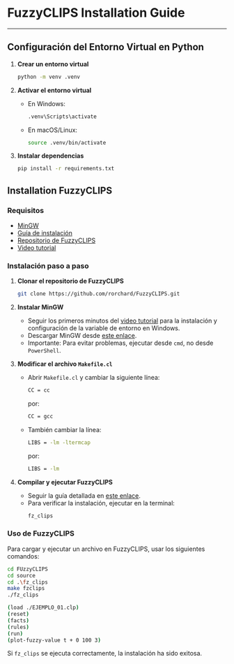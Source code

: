 # FuzzyCLIPS Installation Guide

---

## Configuración del Entorno Virtual en Python

1. **Crear un entorno virtual**
   ```sh
   python -m venv .venv
   ```

2. **Activar el entorno virtual**
   - En Windows:
     ```sh
     .venv\Scripts\activate
     ```
   - En macOS/Linux:
     ```sh
     source .venv/bin/activate
     ```

3. **Instalar dependencias**
   ```sh
   pip install -r requirements.txt
   ```


## Installation FuzzyCLIPS

### Requisitos
- [MinGW](https://sourceforge.net/projects/mingw/)
- [Guía de instalación](https://emasuriano.com/blog/2024-07-31-install-fuzzy-clips/)
- [Repositorio de FuzzyCLIPS](https://github.com/rorchard/FuzzyCLIPS)
- [Video tutorial](https://www.youtube.com/watch?v=GEZLjRSY_m8&t=50s&ab_channel=CharlyCimino)

### Instalación paso a paso

1. **Clonar el repositorio de FuzzyCLIPS**
   ```sh
   git clone https://github.com/rorchard/FuzzyCLIPS.git
   ```

2. **Instalar MinGW**
   - Seguir los primeros minutos del [video tutorial](https://www.youtube.com/watch?v=GEZLjRSY_m8&t=50s) para la instalación y configuración de la variable de entorno en Windows.
   - Descargar MinGW desde [este enlace](https://sourceforge.net/projects/mingw/).
   - Importante: Para evitar problemas, ejecutar desde `cmd`, no desde `PowerShell`.

3. **Modificar el archivo `Makefile.cl`**
   - Abrir `Makefile.cl` y cambiar la siguiente línea:
     ```sh
     CC = cc
     ```
     por:
     ```sh
     CC = gcc
     ```
   - También cambiar la línea:
     ```sh
     LIBS = -lm -ltermcap
     ```
     por:
     ```sh
     LIBS = -lm
     ```

4. **Compilar y ejecutar FuzzyCLIPS**
   - Seguir la guía detallada en [este enlace](https://emasuriano.com/blog/2024-07-31-install-fuzzy-clips/).
   - Para verificar la instalación, ejecutar en la terminal:
     ```sh
     fz_clips
     ```

### Uso de FuzzyCLIPS

Para cargar y ejecutar un archivo en FuzzyCLIPS, usar los siguientes comandos:
```sh
cd FUzzyCLIPS
cd source
cd .\fz_clips
make fzclips
./fz_clips

(load ./EJEMPLO_01.clp)
(reset)
(facts)
(rules)
(run)
(plot-fuzzy-value t + 0 100 3)
```

Si `fz_clips` se ejecuta correctamente, la instalación ha sido exitosa.


